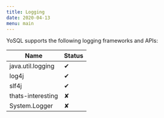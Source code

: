 ```yaml
---
title: Logging
date: 2020-04-13
menu: main
---
```


YoSQL supports the following logging frameworks and APIs:

| Name              | Status |
|-------------------|--------|
| java.util.logging | ✔      |
| log4j             | ✔      |
| slf4j             | ✔      |
| thats-interesting | ✘      |
| System.Logger     | ✘      |
